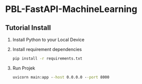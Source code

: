 # PBL-FastAPI-MachineLearning

## Tutorial Install

1. Install Python to your Local Device
2. Install requirement dependencies
   ```cmd
   pip install -r requirements.txt
   ```

3. Run Projek
   ```cmd 
   uvicorn main:app --host 0.0.0.0 --port 8000
   ```
